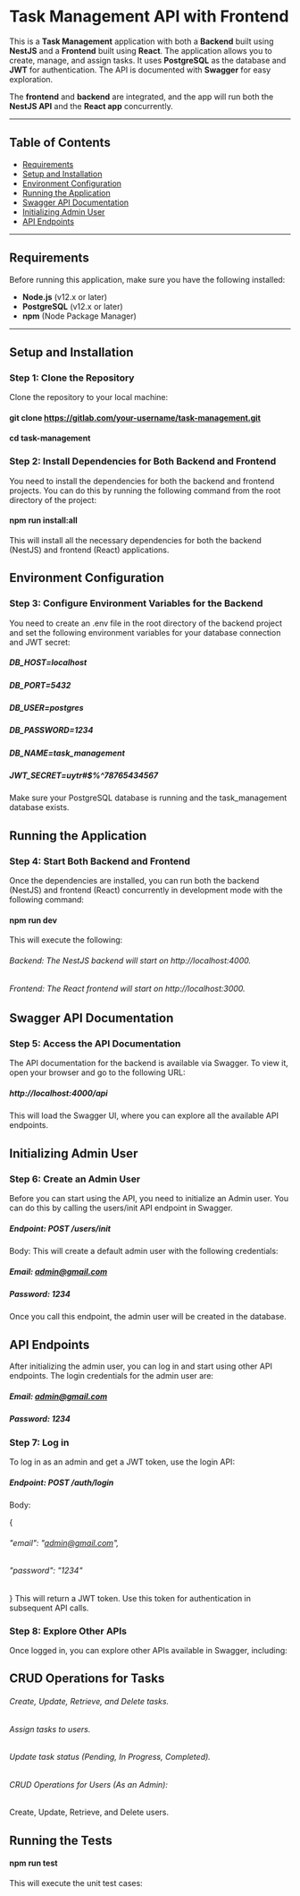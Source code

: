 # Task Management API with Frontend

This is a **Task Management** application with both a **Backend** built using **NestJS** and a **Frontend** built using **React**. The application allows you to create, manage, and assign tasks. It uses **PostgreSQL** as the database and **JWT** for authentication. The API is documented with **Swagger** for easy exploration.

The **frontend** and **backend** are integrated, and the app will run both the **NestJS API** and the **React app** concurrently.

---

## Table of Contents

- [Requirements](#requirements)
- [Setup and Installation](#setup-and-installation)
- [Environment Configuration](#environment-configuration)
- [Running the Application](#running-the-application)
- [Swagger API Documentation](#swagger-api-documentation)
- [Initializing Admin User](#initializing-admin-user)
- [API Endpoints](#api-endpoints)

---

## Requirements

Before running this application, make sure you have the following installed:

- **Node.js** (v12.x or later)
- **PostgreSQL** (v12.x or later)
- **npm** (Node Package Manager)

---

## Setup and Installation

### Step 1: Clone the Repository

Clone the repository to your local machine:

#### git clone https://gitlab.com/your-username/task-management.git
#### cd task-management

### Step 2: Install Dependencies for Both Backend and Frontend
You need to install the dependencies for both the backend and frontend projects. You can do this by running the following command from the root directory of the project:


#### npm run install:all
This will install all the necessary dependencies for both the backend (NestJS) and frontend (React) applications.

## Environment Configuration
### Step 3: Configure Environment Variables for the Backend
You need to create an .env file in the root directory of the backend project and set the following environment variables for your database connection and JWT secret:

##### **DB_HOST=localhost**
##### **DB_PORT=5432**
##### **DB_USER=postgres**
##### **DB_PASSWORD=1234**
##### **DB_NAME=task_management**
##### **JWT_SECRET=uytr#$%^78765434567**
Make sure your PostgreSQL database is running and the task_management database exists.

## Running the Application
###  Step 4: Start Both Backend and Frontend
Once the dependencies are installed, you can run both the backend (NestJS) and frontend (React) concurrently in development mode with the following command:


#### npm run dev
This will execute the following:

###### Backend: The NestJS backend will start on http://localhost:4000.
###### Frontend: The React frontend will start on http://localhost:3000.

## Swagger API Documentation
### Step 5: Access the API Documentation
The API documentation for the backend is available via Swagger. To view it, open your browser and go to the following URL:


##### http://localhost:4000/api
This will load the Swagger UI, where you can explore all the available API endpoints.

## Initializing Admin User
### Step 6: Create an Admin User
Before you can start using the API, you need to initialize an Admin user. You can do this by calling the users/init API endpoint in Swagger.

##### Endpoint: POST /users/init
Body: This will create a default admin user with the following credentials:
##### Email: admin@gmail.com
##### Password: 1234
Once you call this endpoint, the admin user will be created in the database.

## API Endpoints
After initializing the admin user, you can log in and start using other API endpoints. The login credentials for the admin user are:

##### Email: admin@gmail.com
##### Password: 1234
### Step 7: Log in
To log in as an admin and get a JWT token, use the login API:

##### Endpoint: POST /auth/login
Body:

{
  ###### "email": "admin@gmail.com",
  ###### "password": "1234"
}
This will return a JWT token. Use this token for authentication in subsequent API calls.

### Step 8: Explore Other APIs
Once logged in, you can explore other APIs available in Swagger, including:

## CRUD Operations for Tasks

###### Create, Update, Retrieve, and Delete tasks.
###### Assign tasks to users.
###### Update task status (Pending, In Progress, Completed).
###### CRUD Operations for Users (As an Admin):

Create, Update, Retrieve, and Delete users.



## Running the Tests
#### npm run test
This will execute the unit test cases:


